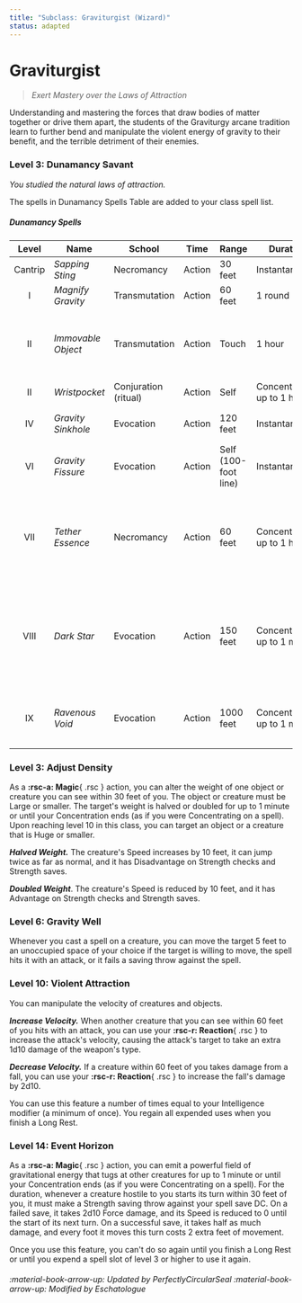 ```yaml
---
title: "Subclass: Graviturgist (Wizard)"
status: adapted
---
```


<p style="display:none">
Exert Mastery over the Laws of Attraction
</p>

# Graviturgist

> *Exert Mastery over the Laws of Attraction*

Understanding and mastering the forces that draw bodies of matter together or drive them apart, the students of the Graviturgy arcane tradition learn to further bend and manipulate the violent energy of gravity to their benefit, and the terrible detriment of their enemies.

### Level 3: Dunamancy Savant

*You studied the natural laws of attraction.*

The spells in Dunamancy Spells Table are added to your class spell list.

##### Dunamancy Spells

| Level | Name | School | Time | Range | Duration | Components | Source |
|:-:|---|---|---|---|---|---|---|
| Cantrip | *Sapping Sting* | Necromancy | Action | 30 feet | Instantaneous | V, S | EGW |
| I | *Magnify Gravity* | Transmutation | Action | 60 feet | 1 round | V, S | EGW |
| II | *Immovable Object* | Transmutation | Action | Touch | 1 hour | V, S, M (gold dust worth at least 25 gp, which the spell consumes) | EGW |
| II | *Wristpocket* | Conjuration (ritual) | Action | Self | Concentration, up to 1 hour | S | EGW |
| IV | *Gravity Sinkhole* | Evocation | Action | 120 feet | Instantaneous | V, S, M (a black marble) | EGW |
| VI | *Gravity Fissure* | Evocation | Action | Self (100-foot line) | Instantaneous | V, S, M (a fistful of iron filings) | EGW |
| VII | *Tether Essence* | Necromancy | Action | 60 feet | Concentration, up to 1 hour | V, S, M (a spool of platinum cord worth at least 250 GP, which the spell consumes) | EGW |
| VIII | *Dark Star* | Evocation | Action | 150 feet | Concentration, up to 1 minute | V, S, M (a shard of onyx and a drop of the caster's blood, both of which the spell consumes) | EGW |
| IX | *Ravenous Void* | Evocation | Action | 1000 feet | Concentration, up to 1 minute | V, S, M (a small, nine-pointed star made of iron) | EGW |

### Level 3: Adjust Density

As a **:rsc-a: Magic**{ .rsc } action, you can alter the weight of one object or creature you can see within 30 feet of you. The object or creature must be Large or smaller. The target's weight is halved or doubled for up to 1 minute or until your Concentration ends (as if you were Concentrating on a spell). Upon reaching level 10 in this class, you can target an object or a creature that is Huge or smaller.

***Halved Weight.*** The creature's Speed increases by 10 feet, it can jump twice as far as normal, and it has Disadvantage on Strength checks and Strength saves.

***Doubled Weight***. The creature's Speed is reduced by 10 feet, and it has Advantage on Strength checks and Strength saves.

### Level 6: Gravity Well

Whenever you cast a spell on a creature, you can move the target 5 feet to an unoccupied space of your choice if the target is willing to move, the spell hits it with an attack, or it fails a saving throw against the spell.

### Level 10: Violent Attraction

You can manipulate the velocity of creatures and objects.

***Increase Velocity.*** When another creature that you can see within 60 feet of you hits with an attack, you can use your **:rsc-r: Reaction**{ .rsc } to increase the attack's velocity, causing the attack's target to take an extra 1d10 damage of the weapon's type.

***Decrease Velocity.*** If a creature within 60 feet of you takes damage from a fall, you can use your **:rsc-r: Reaction**{ .rsc } to increase the fall's damage by 2d10.

You can use this feature a number of times equal to your Intelligence modifier (a minimum of once). You regain all expended uses when you finish a Long Rest.

### Level 14: Event Horizon

As a **:rsc-a: Magic**{ .rsc } action, you can emit a powerful field of gravitational energy that tugs at other creatures for up to 1 minute or until your Concentration ends (as if you were Concentrating on a spell). For the duration, whenever a creature hostile to you starts its turn within 30 feet of you, it must make a Strength saving throw against your spell save DC. On a failed save, it takes 2d10 Force damage, and its Speed is reduced to 0 until the start of its next turn. On a successful save, it takes half as much damage, and every foot it moves this turn costs 2 extra feet of movement.

Once you use this feature, you can't do so again until you finish a Long Rest or until you expend a spell slot of level 3 or higher to use it again.

###### :material-book-arrow-up: Updated by *PerfectlyCircularSeal* :material-book-arrow-up: Modified by *Eschatologue*